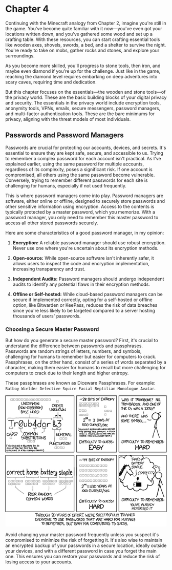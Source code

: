 # Chapter 4

Continuing with the Minecraft analogy from Chapter 2, imagine you're still in the game. You've become quite familiar with it now—you've even got your locations written down, and you've gathered some wood and set up a crafting table. With these resources, you can start crafting essential tools like wooden axes, shovels, swords, a bed, and a shelter to survive the night. You're ready to take on mobs, gather rocks and stones, and explore your surroundings.

As you become more skilled, you'll progress to stone tools, then iron, and maybe even diamond if you're up for the challenge. Just like in the game, reaching the diamond level requires embarking on deep adventures into scary caves, requiring time and dedication.

But this chapter focuses on the essentials—the wooden and stone tools—of the privacy world. These are the basic building blocks of your digital privacy and security. The essentials in the privacy world include encryption tools, anonymity tools, VPNs, emails, secure messengers, password managers, and multi-factor authentication tools. These are the bare minimums for privacy, aligning with the threat models of most individuals.

## Passwords and Password Managers

Passwords are crucial for protecting our accounts, devices, and secrets. It's essential to ensure they are kept safe, secure, and accessible to us. Trying to remember a complex password for each account isn't practical. As I've explained earlier, using the same password for multiple accounts, regardless of its complexity, poses a significant risk. If one account is compromised, all others using the same password become vulnerable. Conversely, trying to remember different passwords for each site is challenging for humans, especially if not used frequently.

This is where password managers come into play. Password managers are software, either online or offline, designed to securely store passwords and other sensitive information using encryption. Access to the contents is typically protected by a master password, which you memorize. With a password manager, you only need to remember this master password to access all other stored passwords securely.

Here are some characteristics of a good password manager, in my opinion:

1. **Encryption:** A reliable password manager should use robust encryption. Never use one where you're uncertain about its encryption methods.
   
2. **Open-source:** While open-source software isn't inherently safer, it allows users to inspect the code and encryption implementation, increasing transparency and trust.

3. **Independent Audits:** Password managers should undergo independent audits to identify any potential flaws in their encryption methods.

4. **Offline or Self-hosted:** While cloud-based password managers can be secure if implemented correctly, opting for a self-hosted or offline option, like Bitwarden or KeePass, reduces the risk of data breaches since you're less likely to be targeted compared to a server hosting thousands of users' passwords.

### Choosing a Secure Master Password

But how do you generate a secure master password? First, it's crucial to understand the difference between passwords and passphrases. Passwords are random strings of letters, numbers, and symbols, challenging for humans to remember but easier for computers to crack. Passphrases, on the other hand, consist of a series of words separated by a character, making them easier for humans to recall but more challenging for computers to crack due to their length and higher entropy.

These passphrases are known as Diceware Passphrases. For example: `Batboy Wielder Defective Squire Facial Reptilian Monologue Avatar`.

![XKCD's password strength meme](./pictures/xkcd-password-strength.png)

Avoid changing your master password frequently unless you suspect it's compromised to minimize the risk of forgetting it. It's also wise to maintain an encrypted backup of your passwords in a secure location, ideally outside your devices, and with a different password in case you forget the main one. This ensures you can restore your passwords and reduce the risk of losing access to your accounts.